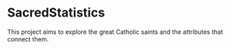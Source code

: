 # SacredStatistics
This project aims to explore the great Catholic saints and the attributes that connect them. 
